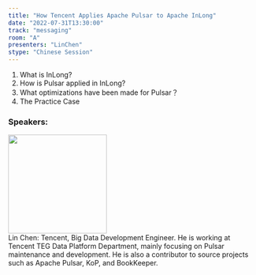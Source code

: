 ```yaml
---
title: "How Tencent Applies Apache Pulsar to Apache InLong"
date: "2022-07-31T13:30:00"
track: "messaging"
room: "A"
presenters: "LinChen"
stype: "Chinese Session"
---
```

1. What is InLong?
2. How is Pulsar applied in InLong?
3. What optimizations have been made for Pulsar？
4. The Practice Case
 ### Speakers: 
 <img src="images/speaker/1103.png" width="200" /><br>Lin Chen: Tencent, Big Data Development Engineer. He is working at Tencent TEG Data Platform Department, mainly focusing on Pulsar maintenance and development. He is also a contributor to source projects such as Apache Pulsar, KoP, and BookKeeper.
 
